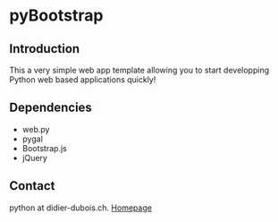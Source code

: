 # pyBootstrap
## Introduction
This a  very simple web app template allowing you to start developping Python web based applications quickly!

## Dependencies
 * web.py
 * pygal
 * Bootstrap.js
 * jQuery

## Contact
python at didier-dubois.ch. [Homepage](http://didier-dubois.ch)

